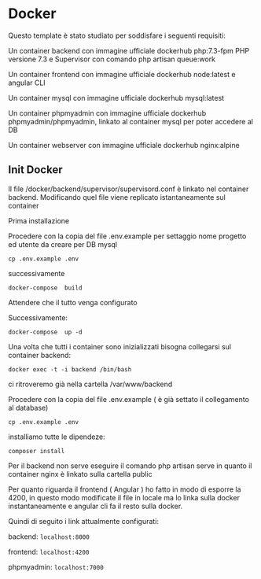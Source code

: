 # Docker

Questo template è stato studiato per soddisfare i seguenti requisiti:

Un container backend con immagine ufficiale dockerhub php:7.3-fpm PHP versione 7.3 e Supervisor con comando php artisan queue:work

Un container frontend con immagine ufficiale dockerhub node:latest e angular CLI

Un container mysql con immagine ufficiale dockerhub mysql:latest

Un container phpmyadmin con immagine ufficiale dockerhub phpmyadmin/phpmyadmin, linkato al container mysql per poter accedere al DB 

Un container webserver con immagine ufficiale dockerhub nginx:alpine

## Init Docker


Il file /docker/backend/supervisor/supervisord.conf è linkato nel container backend. Modificando quel file viene replicato istantaneamente sul container

Prima installazione

Procedere con la copia del file .env.example per settaggio nome progetto ed utente da creare per DB mysql

`cp .env.example .env`

successivamente

`docker-compose  build`

Attendere che il tutto venga configurato

Successivamente:

`docker-compose  up -d`

Una volta che tutti i container sono inizializzati bisogna collegarsi sul container backend:

`docker exec -t -i backend /bin/bash`

ci ritroveremo già nella cartella /var/www/backend

Procedere con la copia del file .env.example ( è già settato il collegamento al database)

`cp .env.example .env`

installiamo tutte le dipendeze:

`composer install`

Per il backend non serve eseguire il comando php artisan serve in quanto il container nginx è linkato sulla cartella public

Per quanto riguarda il frontend ( Angular ) ho fatto in modo di esporre la 4200, in questo modo modificate il file in locale ma lo linka sulla docker instantaneamente e angular cli fa il resto sulla docker.

Quindi di seguito i link attualmente configurati:

backend: `localhost:8000`

frontend: `localhost:4200`

phpmyadmin: `localhost:7000`




